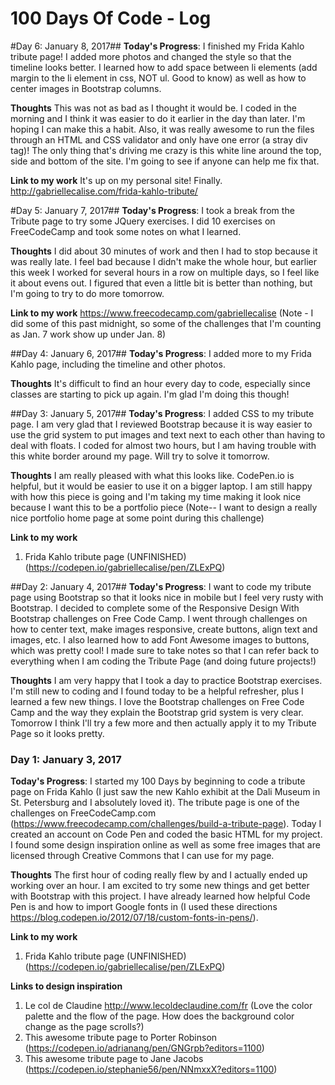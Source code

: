 # 100 Days Of Code - Log


#Day 6: January 8, 2017##
**Today's Progress**: I finished my Frida Kahlo tribute page! I added more photos and changed the style so that the timeline looks better. I learned how to add space between li elements (add margin to the li element in css, NOT ul. Good to know) as well as how to center images in Bootstrap columns.

**Thoughts** This was not as bad as I thought it would be. I coded in the morning and I think it was easier to do it earlier in the day than later. I'm hoping I can make this a habit.
Also, it was really awesome to run the files through an HTML and CSS validator and only have one error (a stray div tag)!
The only thing that's driving me crazy is this white line around the top, side and bottom of the site. I'm going to see if anyone can help me fix that.

**Link to my work**
It's up on my personal site! Finally.
http://gabriellecalise.com/frida-kahlo-tribute/ 


#Day 5: January 7, 2017##
**Today's Progress**: I took a break from the Tribute page to try some JQuery exercises. I did 10 exercises on FreeCodeCamp and took some notes on what I learned.

**Thoughts** I did about 30 minutes of work and then I had to stop because it was really late. I feel bad because I didn't make the whole hour, but earlier this week I worked for several hours in a row on multiple days, so I feel like it about evens out. I figured that even a little bit is better than nothing, but I'm going to try to do more tomorrow.

**Link to my work**
https://www.freecodecamp.com/gabriellecalise (Note - I did some of this past midnight, so some of the challenges that I'm counting as Jan. 7 work show up under Jan. 8)

##Day 4: January 6, 2017##
**Today's Progress**: I added more to my Frida Kahlo page, including the timeline and other photos.

**Thoughts** It's difficult to find an hour every day to code, especially since classes are starting to pick up again. I'm glad I'm doing this though!

##Day 3: January 5, 2017##
**Today's Progress**: I added CSS to my tribute page. I am very glad that I reviewed Bootstrap because it is way easier to use the grid system to put images and text next to each other than having to deal with floats. I coded for almost two hours, but I am having trouble with this white border around my page. Will try to solve it tomorrow.

**Thoughts** I am really pleased with what this looks like. CodePen.io is helpful, but it would be easier to use it on a bigger laptop. I am still happy with how this piece is going and I'm taking my time making it look nice because I want this to be a portfolio piece (Note-- I want to design a really nice portfolio home page at some point during this challenge)

**Link to my work**
1. Frida Kahlo tribute page (UNFINISHED)
(https://codepen.io/gabriellecalise/pen/ZLExPQ)


##Day 2: January 4, 2017##
**Today's Progress**: I want to code my tribute page using Bootstrap so that it looks nice in mobile but I feel very rusty with Bootstrap. I decided to complete some of the Responsive Design With Bootstrap challenges on Free Code Camp. I went through challenges on how to center text, make images responsive, create buttons, align text and images, etc. I also learned how to add Font Awesome images to buttons, which was pretty cool! I made sure to take notes so that I can refer back to everything when I am coding the Tribute Page (and doing future projects!)

**Thoughts** I am very happy that I took a day to practice Bootstrap exercises. I'm still new to coding and I found today to be a helpful refresher, plus I learned a few new things. I love the Bootstrap challenges on Free Code Camp and the way they explain the Bootstrap grid system is very clear. Tomorrow I think I'll try a few more and then actually apply it to my Tribute Page so it looks pretty.

### Day 1: January 3, 2017

**Today's Progress**: I started my 100 Days by beginning to code a tribute page on Frida Kahlo (I just saw the new Kahlo exhibit at the Dali Museum in St. Petersburg and I absolutely loved it). The tribute page is one of the challenges on FreeCodeCamp.com (https://www.freecodecamp.com/challenges/build-a-tribute-page). Today I created an account on Code Pen and coded the basic HTML for my project. I found some design inspiration online as well as some free images that are licensed through Creative Commons that I can use for my page.

**Thoughts** The first hour of coding really flew by and I actually ended up working over an hour. I am excited to try some new things and get better with Bootstrap with this project.
I have already learned how helpful Code Pen is and how to import Google fonts in (I used these directions https://blog.codepen.io/2012/07/18/custom-fonts-in-pens/).

**Link to my work**
1. Frida Kahlo tribute page (UNFINISHED)
(https://codepen.io/gabriellecalise/pen/ZLExPQ)

**Links to design inspiration**
1. Le col de Claudine http://www.lecoldeclaudine.com/fr (Love the color palette and the flow of the page. How does the background color change as the page scrolls?)
2. This awesome tribute page to Porter Robinson (https://codepen.io/adrianang/pen/GNGrpb?editors=1100)
3. This awesome tribute page to Jane Jacobs (https://codepen.io/stephanie56/pen/NNmxxX?editors=1100)
